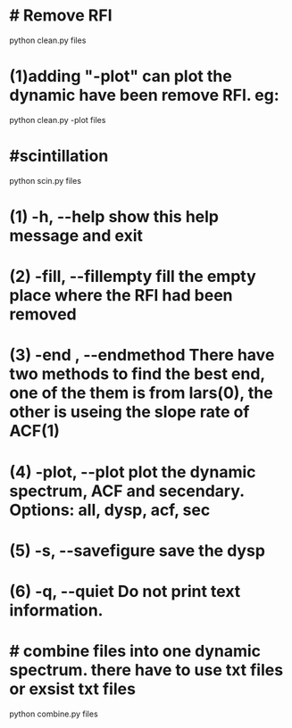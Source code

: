 # # Remove RFI
python clean.py files
# (1)adding "-plot" can plot the dynamic have been remove RFI. eg:
python clean.py -plot files 

# #scintillation
python scin.py files
# (1) -h, --help           show this help message and exit
# (2) -fill, --fillempty   fill the empty place where the RFI had been removed
# (3) -end , --endmethod   There have two methods to find the best end, one of the them is from lars(0), the other is useing the slope rate of ACF(1)
# (4) -plot, --plot        plot the dynamic spectrum, ACF and secendary. Options: all, dysp, acf, sec
# (5) -s, --savefigure     save the dysp
# (6) -q, --quiet          Do not print text information.


# # combine files into one dynamic spectrum. there have to use txt files or exsist txt files
python combine.py files
